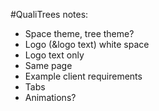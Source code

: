 #QualiTrees
notes:
 * Space theme, tree theme?
 * Logo (&logo text) white space
 * Logo text only
 * Same page
 * Example client requirements
 * Tabs
 * Animations?